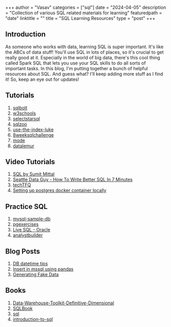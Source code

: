 +++
author = "Vasav"
categories = ["sql"]
date = "2024-04-05"
description = "Collection of various SQL related materials for learning"
featuredpath = "date"
linktitle = ""
title = "SQL Learning Resources"
type = "post"
+++

## Introduction
As someone who works with data, learning SQL is super important. It's like the ABCs of data stuff! You'll use SQL in lots of places, so it's crucial to get really good at it. Especially in the world of big data, there's this cool thing called Spark SQL that lets you use your SQL skills to do all sorts of important tasks. In this blog, I'm putting together a bunch of helpful resources about SQL. And guess what? I'll keep adding more stuff as I find it! So, keep an eye out for updates!


## Tutorials
1. [sqlbolt](https://sqlbolt.com/)
2. [w3schools](https://www.w3schools.com/sql/)
3. [selectstarsql](https://selectstarsql.com/)
4. [sqlzoo](https://sqlzoo.net/wiki/SQL_Tutorial)
5. [use-the-index-luke](https://use-the-index-luke.com/)
6. [8weeksqlchallenge](https://8weeksqlchallenge.com/)
7. [mode](https://mode.com/sql-tutorial/introduction-to-sql)
8. [datalemur](https://datalemur.com/sql-tutorial)

## Video Tutorials
1. [SQL by Sumit Mittal](https://www.youtube.com/watch?v=zAOUpVM6R6I&list=PLtgiThe4j67rAoPmnCQmcgLS4iIc5ungg)
2. [Seattle Data Guy - How To Write Better SQL In 7 Minutes](https://www.youtube.com/watch?v=nNR4jracHYA)
3. [techTFQ](https://www.youtube.com/watch?v=a-hFbr-4VQQ&list=PLavw5C92dz9Ef4E-1Zi9KfCTXS_IN8gXZ)
4. [Setting up postgres docker container locally](https://www.youtube.com/watch?v=LGY_eILc8Ks)

## Practice SQL
1. [mysql-sample-db](https://www.mysqltutorial.org/getting-started-with-mysql/mysql-sample-database/)
2. [pgexercises](https://pgexercises.com/)
3. [Live SQL - Oracle](https://livesql.oracle.com/apex/f?p=590:1000)
4. [analystbuilder](https://www.analystbuilder.com/questions)

## Blog Posts
1. [DB datetime tips](https://www.mssqltips.com/sqlservertip/1145/date-and-time-conversions-using-sql-server/)
2. [Insert in mssql using pandas](https://gist.github.com/danyashorokh/40c1042e18e9bea6aae3d9e8d4466a75)
3. [Generating Fake Data](https://towardsdatascience.com/free-resources-for-generating-realistic-fake-data-da63836be1a8)


## Books
1. [Data-Warehouse-Toolkit-Definitive-Dimensional](https://www.amazon.in/Data-Warehouse-Toolkit-Definitive-Dimensional/dp/1118530802)
2. [SQLBook](https://books.goalkicker.com/SQLBook/)
3. [sql](https://riptutorial.com/ebook/sql)
4. [introduction-to-sql](https://github.com/bobbyiliev/introduction-to-sql/tree/main)